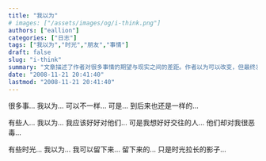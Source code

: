 ```yaml
---
title: "我以为"
# images: ["/assets/images/og/i-think.png"]
authors: ["eallion"]
categories: ["日志"]
tags: ["我以为","时光","朋友","事情"]
draft: false
slug: "i-think"
summary: "文章描述了作者对很多事情的期望与现实之间的差距。作者以为可以改变，但最终发现一切还是如旧。有些人让作者感到失望，而那些本该交好的人却对作者恶意相待。同时，有些时光被认为可以留下来，但只剩下了时间拉长后的影子。"
date: "2008-11-21 20:41:40"
lastmod: "2008-11-21 20:41:40"
---
```


很多事...
我以为...
可以不一样...
可是...
到后来也还是一样的...

有些人...
我以为...
我应该好好对他们...
可是我想好好交往的人...
他们却对我很恶毒...

有些时光...
我以为...
我可以留下来...
留下来的...
只是时光拉长的影子...
